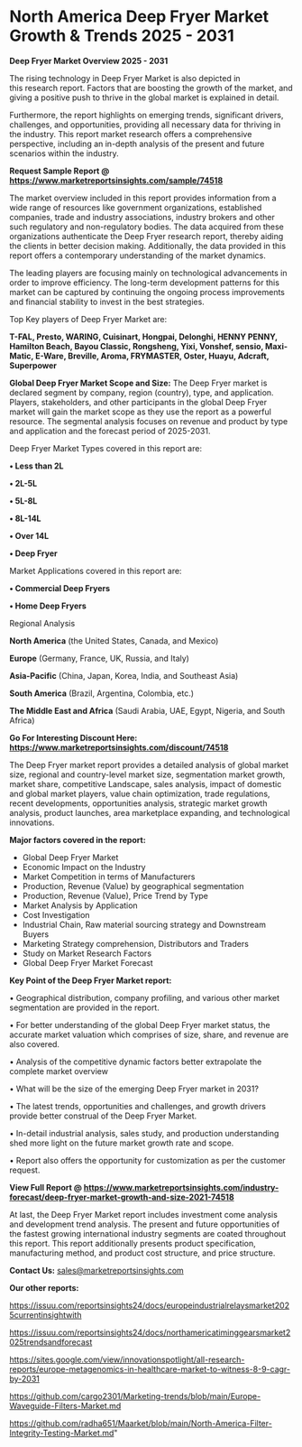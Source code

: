 # North America Deep Fryer Market Growth & Trends 2025 - 2031

<Strong> Deep Fryer Market Overview 2025 - 2031</strong>

The rising technology in Deep Fryer Market is also depicted in this research report. Factors that are boosting the growth of the market, and giving a positive push to thrive in the global market is explained in detail.

Furthermore, the report highlights on emerging trends, significant drivers, challenges, and opportunities, providing all necessary data for thriving in the industry. This report market research offers a comprehensive perspective, including an in-depth analysis of the present and future scenarios within the industry.

<strong>Request Sample Report @ <a href=https://www.marketreportsinsights.com/sample/74518>https://www.marketreportsinsights.com/sample/74518</a></strong>

The market overview included in this report provides information from a wide range of resources like government organizations, established companies, trade and industry associations, industry brokers and other such regulatory and non-regulatory bodies. The data acquired from these organizations authenticate the Deep Fryer research report, thereby aiding the clients in better decision making. Additionally, the data provided in this report offers a contemporary understanding of the market dynamics.

The leading players are focusing mainly on technological advancements in order to improve efficiency. The long-term development patterns for this market can be captured by continuing the ongoing process improvements and financial stability to invest in the best strategies.

Top Key players of Deep Fryer Market are:

<strong>T-FAL, Presto, WARING, Cuisinart, Hongpai, Delonghi, HENNY PENNY, Hamilton Beach, Bayou Classic, Rongsheng, Yixi, Vonshef, sensio, Maxi-Matic, E-Ware, Breville, Aroma, FRYMASTER, Oster, Huayu, Adcraft, Superpower</strong>

<strong><b>Global Deep Fryer Market Scope and Size:</b></strong>
The Deep Fryer market is declared segment by company, region (country), type, and application. Players, stakeholders, and other participants in the global Deep Fryer market will gain the market scope as they use the report as a powerful resource. The segmental analysis focuses on revenue and product by type and application and the forecast period of 2025-2031.

Deep Fryer Market Types covered in this report are:

<strong>• Less than 2L

• 2L-5L

• 5L-8L

• 8L-14L

• Over 14L

• Deep Fryer</strong>

Market Applications covered in this report are:

<strong>• Commercial Deep Fryers

• Home Deep Fryers</strong> 

Regional Analysis

<strong>North America</strong> (the United States, Canada, and Mexico)

<strong>Europe</strong> (Germany, France, UK, Russia, and Italy)

<strong>Asia-Pacific</strong> (China, Japan, Korea, India, and Southeast Asia)

<strong>South America</strong> (Brazil, Argentina, Colombia, etc.)

<strong>The Middle East and Africa</strong> (Saudi Arabia, UAE, Egypt, Nigeria, and South Africa)

<strong>Go For Interesting Discount Here: <a href=https://www.marketreportsinsights.com/discount/74518>https://www.marketreportsinsights.com/discount/74518</a></strong>

The Deep Fryer market report provides a detailed analysis of global market size, regional and country-level market size, segmentation market growth, market share, competitive Landscape, sales analysis, impact of domestic and global market players, value chain optimization, trade regulations, recent developments, opportunities analysis, strategic market growth analysis, product launches, area marketplace expanding, and technological innovations.

<strong><b>Major factors covered in the report:</b></strong>
<ul>
  <li>Global Deep Fryer Market </li>
  <li>Economic Impact on the Industry</li>
  <li>Market Competition in terms of Manufacturers</li>
  <li>Production, Revenue (Value) by geographical segmentation</li>
  <li>Production, Revenue (Value), Price Trend by Type</li>
  <li>Market Analysis by Application</li>
  <li>Cost Investigation</li>
  <li>Industrial Chain, Raw material sourcing strategy and Downstream Buyers</li>
  <li>Marketing Strategy comprehension, Distributors and Traders</li>
  <li>Study on Market Research Factors</li>
  <li>Global Deep Fryer Market Forecast</li>
</ul>

<strong><b>Key Point of the Deep Fryer Market report:</b></strong>

• Geographical distribution, company profiling, and various other market segmentation are provided in the report.

• For better understanding of the global Deep Fryer market status, the accurate market valuation which comprises of size, share, and revenue are also covered.

• Analysis of the competitive dynamic factors better extrapolate the complete market overview

• What will be the size of the emerging Deep Fryer market in 2031?

• The latest trends, opportunities and challenges, and growth drivers provide better construal of the Deep Fryer Market.

• In-detail industrial analysis, sales study, and production understanding shed more light on the future market growth rate and scope.

• Report also offers the opportunity for customization as per the customer request.

<strong><b>View Full Report @ <a href=https://www.marketreportsinsights.com/industry-forecast/deep-fryer-market-growth-and-size-2021-74518>https://www.marketreportsinsights.com/industry-forecast/deep-fryer-market-growth-and-size-2021-74518</a></b></strong>


At last, the Deep Fryer Market report includes investment come analysis and development trend analysis. The present and future opportunities of the fastest growing international industry segments are coated throughout this report. This report additionally presents product specification, manufacturing method, and product cost structure, and price structure.

<strong>Contact Us:</strong>
sales@marketreportsinsights.com

<strong>Our other reports:</strong>

<a href=https://issuu.com/reportsinsights24/docs/europeindustrialrelaysmarket2025currentinsightwith>https://issuu.com/reportsinsights24/docs/europeindustrialrelaysmarket2025currentinsightwith</a>

<a href=https://issuu.com/reportsinsights24/docs/northamericatiminggearsmarket2025trendsandforecast>https://issuu.com/reportsinsights24/docs/northamericatiminggearsmarket2025trendsandforecast</a>

<a href=https://sites.google.com/view/innovationspotlight/all-research-reports/europe-metagenomics-in-healthcare-market-to-witness-8-9-cagr-by-2031>https://sites.google.com/view/innovationspotlight/all-research-reports/europe-metagenomics-in-healthcare-market-to-witness-8-9-cagr-by-2031</a>

<a href=https://github.com/cargo2301/Marketing-trends/blob/main/Europe-Waveguide-Filters-Market.md>https://github.com/cargo2301/Marketing-trends/blob/main/Europe-Waveguide-Filters-Market.md</a>

<a href=https://github.com/radha651/Maarket/blob/main/North-America-Filter-Integrity-Testing-Market.md>https://github.com/radha651/Maarket/blob/main/North-America-Filter-Integrity-Testing-Market.md</a>"
